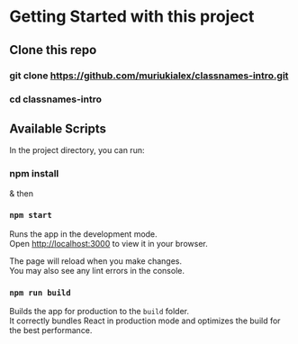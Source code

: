 # Getting Started with this project

## Clone this repo

### git clone https://github.com/muriukialex/classnames-intro.git

### cd classnames-intro

## Available Scripts

In the project directory, you can run:

### npm install

& then

### `npm start`

Runs the app in the development mode.\
Open [http://localhost:3000](http://localhost:3000) to view it in your browser.

The page will reload when you make changes.\
You may also see any lint errors in the console.

### `npm run build`

Builds the app for production to the `build` folder.\
It correctly bundles React in production mode and optimizes the build for the best performance.

